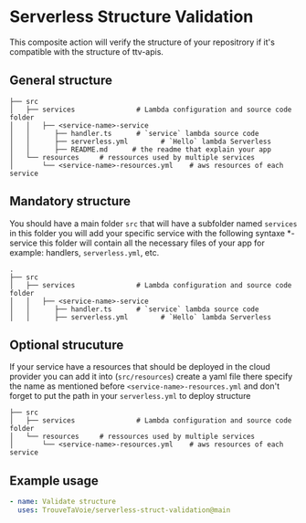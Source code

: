 # Serverless Structure Validation

This composite action will verify the structure of your repositrory if it's compatible with the structure of ttv-apis.

## General structure

```
├── src
│   ├── services               # Lambda configuration and source code folder
│   │   ├── <service-name>-service
│   │      ├── handler.ts      # `service` lambda source code
│   │      ├── serverless.yml        # `Hello` lambda Serverless
│   │      ├── README.md      # the readme that explain your app
│   └── resources     # ressources used by multiple services
│       └── <service-name>-resources.yml    # aws resources of each service
```

## Mandatory structure

You should have a main folder `src` that will have a subfolder named `services` in this folder you will add your specific service with the following syntaxe \*-service this folder will contain all the necessary files of your app for example: handlers, `serverless.yml`, etc.

```
.
├── src
│   ├── services               # Lambda configuration and source code folder
│   │   ├── <service-name>-service
│   │      ├── handler.ts      # `service` lambda source code
│   │      ├── serverless.yml        # `Hello` lambda Serverless

```

## Optional strucuture

If your service have a resources that should be deployed in the cloud provider you can add it into (`src/resources`) create a yaml file there specify the name as mentioned before `<service-name>-resources.yml` and don't forget to put the path in your `serverless.yml` to deploy structure

```
├── src
│   ├── services               # Lambda configuration and source code folder
│   └── resources     # ressources used by multiple services
│       └── <service-name>-resources.yml    # aws resources of each service
```

## Example usage

```yaml
- name: Validate structure
  uses: TrouveTaVoie/serverless-struct-validation@main
```
